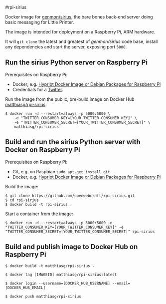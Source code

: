#rpi-sirius

Docker image for [genmon/sirius](https://github.com/genmon/sirius), the bare bones back-end server doing basic messaging for Little Printer.

The image is intended for deployment on a Raspberry Pi, ARM hardware.

It will `git clone` the latest and greatest of *genmon/sirius* code base, install any dependencies and start the server, exposing port `5000`.

## Run the sirius Python server on Raspberry Pi

Prerequisites on Raspberry Pi:

- Docker, e.g. [Hypriot Docker Image or Debian Packages for Raspberry Pi](http://blog.hypriot.com/downloads/)
- Credentials for a [Twitter](https://apps.twitter.com/). 

Run the image from the public, pre-build image on Docker Hub [matthiasg/rpi-sirius](https://hub.docker.com/r/matthiasg/rpi-sirius/):

```
$ docker run -d --restart=always -p 5000:5000 \
    -e "TWITTER_CONSUMER_KEY=[YOUR_TWITTER_CONSUMER_KEY]" \
    -e "TWITTER_CONSUMER_SECRET=[YOUR_TWITTER_CONSUMER_SECRET]" \
    matthiasg/rpi-sirius
```

## Build and run the sirius Python server with Docker on Raspberry Pi

Prerequisites on Raspberry Pi:

- Git, e.g. on Raspbian `sudo apt-get install git`
- Docker, e.g. [Hypriot Docker Image or Debian Packages for Raspberry Pi](http://blog.hypriot.com/downloads/)

Build the image:

    $ git clone https://github.com/openwebcraft/rpi-sirius.git
    $ cd rpi-sirius 
    $ docker build -t rpi-sirius .
    
Start a container from the image:

    $ docker run -d --restart=always -p 5000:5000 -e "TWITTER_CONSUMER_KEY=[YOUR_TWITTER_CONSUMER_KEY]" -e "TWITTER_CONSUMER_SECRET=[YOUR_TWITTER_CONSUMER_SECRET]" rpi-sirius

## Build and publish image to Docker Hub on Raspberry Pi

    $ docker build -t matthiasg/rpi-sirius .

    $ docker tag [IMAGEID] matthiasg/rpi-sirius:latest
    
    $ docker login --username=[DOCKER_HUB_USERNAME] --email=[DOCKER_HUB_EMAIL]
    
    $ docker push matthiasg/rpi-sirius